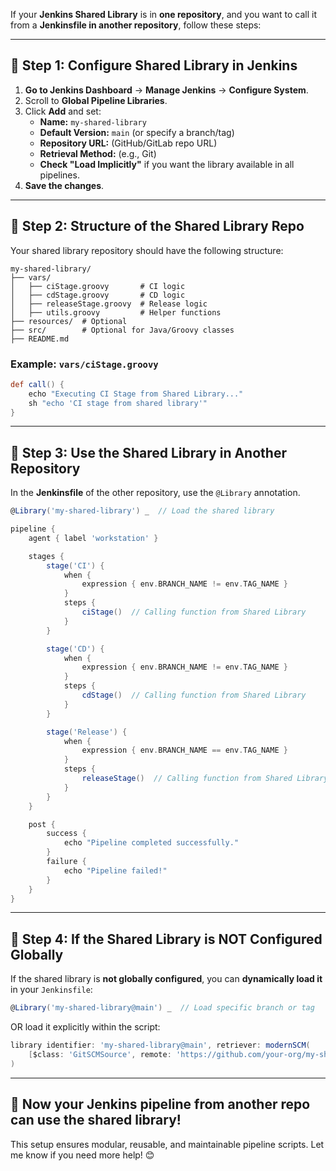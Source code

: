 If your **Jenkins Shared Library** is in **one repository**, and you want to call it from a **Jenkinsfile in another repository**, follow these steps:

---

## **📌 Step 1: Configure Shared Library in Jenkins**
1. **Go to Jenkins Dashboard** → **Manage Jenkins** → **Configure System**.
2. Scroll to **Global Pipeline Libraries**.
3. Click **Add** and set:
    - **Name:** `my-shared-library`
    - **Default Version:** `main` (or specify a branch/tag)
    - **Repository URL:** (GitHub/GitLab repo URL)
    - **Retrieval Method:** (e.g., Git)
    - **Check "Load Implicitly"** if you want the library available in all pipelines.
4. **Save the changes**.

---

## **📌 Step 2: Structure of the Shared Library Repo**
Your shared library repository should have the following structure:

```
my-shared-library/
├── vars/
│   ├── ciStage.groovy       # CI logic
│   ├── cdStage.groovy       # CD logic
│   ├── releaseStage.groovy  # Release logic
│   ├── utils.groovy         # Helper functions
├── resources/  # Optional
├── src/        # Optional for Java/Groovy classes
├── README.md
```

### **Example: `vars/ciStage.groovy`**
```groovy
def call() {
    echo "Executing CI Stage from Shared Library..."
    sh "echo 'CI stage from shared library'"
}
```

---

## **📌 Step 3: Use the Shared Library in Another Repository**
In the **Jenkinsfile** of the other repository, use the `@Library` annotation.

```groovy
@Library('my-shared-library') _  // Load the shared library

pipeline {
    agent { label 'workstation' }

    stages {
        stage('CI') {
            when {
                expression { env.BRANCH_NAME != env.TAG_NAME }
            }
            steps {
                ciStage()  // Calling function from Shared Library
            }
        }

        stage('CD') {
            when {
                expression { env.BRANCH_NAME != env.TAG_NAME }
            }
            steps {
                cdStage()  // Calling function from Shared Library
            }
        }

        stage('Release') {
            when {
                expression { env.BRANCH_NAME == env.TAG_NAME }
            }
            steps {
                releaseStage()  // Calling function from Shared Library
            }
        }
    }

    post {
        success {
            echo "Pipeline completed successfully."
        }
        failure {
            echo "Pipeline failed!"
        }
    }
}
```

---

## **📌 Step 4: If the Shared Library is NOT Configured Globally**
If the shared library is **not globally configured**, you can **dynamically load it** in your `Jenkinsfile`:

```groovy
@Library('my-shared-library@main') _  // Load specific branch or tag
```

OR load it explicitly within the script:

```groovy
library identifier: 'my-shared-library@main', retriever: modernSCM(
    [$class: 'GitSCMSource', remote: 'https://github.com/your-org/my-shared-library.git']
)
```

---

## **🚀 Now your Jenkins pipeline from another repo can use the shared library!**
This setup ensures modular, reusable, and maintainable pipeline scripts. Let me know if you need more help! 😊